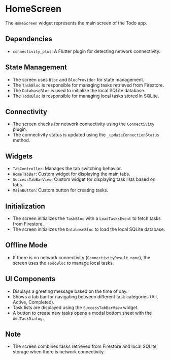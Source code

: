 # HomeScreen

The `HomeScreen` widget represents the main screen of the Todo app.

## Dependencies

- `connectivity_plus`: A Flutter plugin for detecting network connectivity.

## State Management

- The screen uses `Bloc` and `BlocProvider` for state management.
- The `TaskBloc` is responsible for managing tasks retrieved from Firestore.
- The `DatabaseBloc` is used to initialize the local SQLite database.
- The `TodoBloc` is responsible for managing local tasks stored in SQLite.

## Connectivity

- The screen checks for network connectivity using the `Connectivity` plugin.
- The connectivity status is updated using the `_updateConnectionStatus` method.

## Widgets

- `TabController`: Manages the tab switching behavior.
- `HomeTabBar`: Custom widget for displaying the main tabs.
- `SuccessTabBarView`: Custom widget for displaying task lists based on tabs.
- `MainButton`: Custom button for creating tasks.

## Initialization

- The screen initializes the `TaskBloc` with a `LoadTasksEvent` to fetch tasks from Firestore.
- The screen initializes the `DatabaseBloc` to load the local SQLite database.

## Offline Mode

- If there is no network connectivity (`ConnectivityResult.none`), the screen uses the `TodoBloc` to manage local tasks.

## UI Components

- Displays a greeting message based on the time of day.
- Shows a tab bar for navigating between different task categories (All, Active, Completed).
- Task lists are displayed using the `SuccessTabBarView` widget.
- A button to create new tasks opens a modal bottom sheet with the `AddTaskDialog`.

## Note

- The screen combines tasks retrieved from Firestore and local SQLite storage when there is network connectivity.
